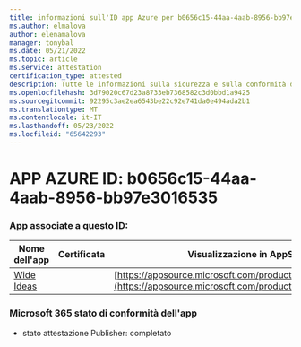 ```yaml
---
title: informazioni sull'ID app Azure per b0656c15-44aa-4aab-8956-bb97e3016535
ms.author: elmalova
author: elenamalova
manager: tonybal
ms.date: 05/21/2022
ms.topic: article
ms.service: attestation
certification_type: attested
description: Tutte le informazioni sulla sicurezza e sulla conformità disponibili per b0656c15-44aa-4aab-8956-bb97e3016535.
ms.openlocfilehash: 3d79020c67d23a8733eb7368582c3d0bbd1a9425
ms.sourcegitcommit: 92295c3ae2ea6543be22c92e741da0e494ada2b1
ms.translationtype: MT
ms.contentlocale: it-IT
ms.lasthandoff: 05/23/2022
ms.locfileid: "65642293"
---
```

# <a name="azure-app-id-b0656c15-44aa-4aab-8956-bb97e3016535"></a>APP AZURE ID: b0656c15-44aa-4aab-8956-bb97e3016535


### <a name="apps-associated-with-this-id"></a>App associate a questo ID:
| **Nome dell'app** | **Certificata** | **Visualizzazione in AppSource** |
|--------------|---------------|-----------------------|
| [Wide Ideas](../forward/WA200000819.md) |  | [https://appsource.microsoft.com/product/office/WA200000819](https://appsource.microsoft.com/product/office/WA200000819) |

### <a name="microsoft-365-app-compliance-status"></a>Microsoft 365 stato di conformità dell'app
- stato attestazione Publisher: completato

